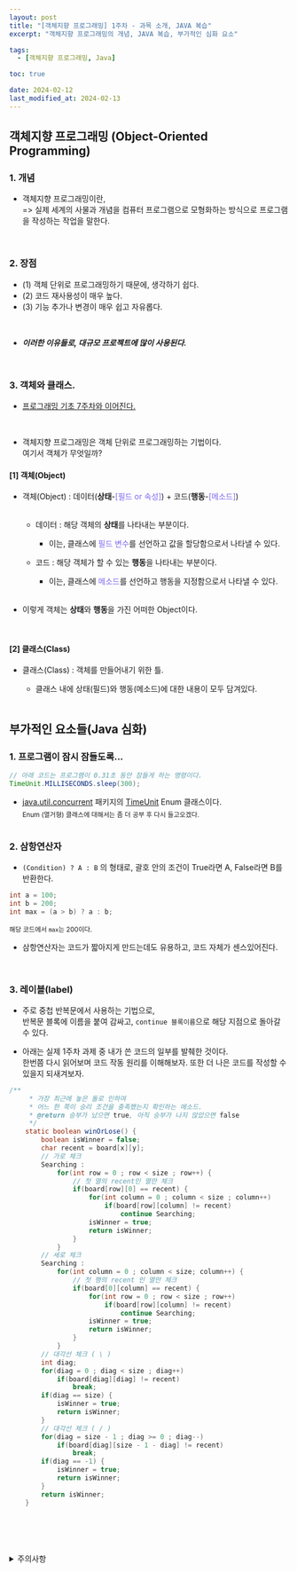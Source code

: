```yaml
---
layout: post
title: "[객체지향 프로그래밍] 1주차 - 과목 소개, JAVA 복습"
excerpt: "객체지향 프로그래밍의 개념, JAVA 복습, 부가적인 심화 요소"

tags:
  - [객체지향 프로그래밍, Java]

toc: true

date: 2024-02-12
last_modified_at: 2024-02-13
---
```

## 객체지향 프로그래밍 (Object-Oriented Programming)
### 1. 개념
- 객체지향 프로그래밍이란,  
=> 실제 세계의 사물과 개념을 컴퓨터 프로그램으로 모형화하는 방식으로 프로그램을 작성하는 작업을 말한다.  
<br>

### 2. 장점
- (1) 객체 단위로 프로그래밍하기 때문에, 생각하기 쉽다.
- (2) 코드 재사용성이 매우 높다.
- (3) 기능 추가나 변경이 매우 쉽고 자유롭다.  
<br>

- ***이러한 이유들로, 대규모 프로젝트에 많이 사용된다.***  
<br>

### 3. 객체와 클래스.
- [프로그래밍 기초 7주차와 이어진다.][def]  
<br> 

- 객체지향 프로그래밍은 객체 단위로 프로그래밍하는 기법이다.  
여기서 객체가 무엇일까?  

#### [1] 객체(Object)
- 객체(Object) : 데이터(**상태**-<span style = "color : mediumslateblue">[필드 or 속성]</span>) + 코드(**행동**-<span style = "color : mediumslateblue">[메소드]</span>)  
  <br>

  - 데이터 : 해당 객체의 **상태**를 나타내는 부분이다.
    - 이는, 클래스에 <span style = "color : mediumslateblue">필드 변수</span>를 선언하고 값을 할당함으로서 나타낼 수 있다.  

  - 코드 : 해당 객체가 할 수 있는 **행동**을 나타내는 부분이다.
    - 이는, 클래스에 <span style = "color : mediumslateblue">메소드</span>를 선언하고 행동을 지정함으로서 나타낼 수 있다.  
  <br>

- 이렇게 객체는 **상태**와 **행동**을 가진 어떠한 Object이다.  
<br>

#### [2] 클래스(Class)
- 클래스(Class) : 객체를 만들어내기 위한 틀.  

  - 클래스 내에 상태(필드)와 행동(메소드)에 대한 내용이 모두 담겨있다.  
  <br>

## 부가적인 요소들(Java 심화)
### 1. 프로그램이 잠시 잠들도록...

```java
// 아래 코드는 프로그램이 0.31초 동안 잠들게 하는 명령이다.
TimeUnit.MILLISECONDS.sleep(300); 
```

- [java.util.concurrent][def2] 패키지의 [TimeUnit][def3] Enum 클래스이다.  
  <sub> Enum (열거형) 클래스에 대해서는 좀 더 공부 후 다시 들고오겠다.  
  <br>

### 2. 삼항연산자
- `(Condition) ? A : B` 의 형태로, 괄호 안의 조건이 True라면 A, False라면 B를 반환한다.  

```java
int a = 100;
int b = 200;
int max = (a > b) ? a : b;
```

<sub> 해당 코드에서 `max`는 200이다.
- 삼항연산자는 코드가 짧아지게 만드는데도 유용하고, 코드 자체가 센스있어진다.  
<br>

### 3. 레이블(label)
- 주로 중첩 반복문에서 사용하는 기법으로,  
반복문 블록에 이름을 붙여 감싸고, `continue 블록이름`으로 해당 지점으로 돌아갈 수 있다.

- 아래는 실제 1주차 과제 중 내가 쓴 코드의 일부를 발췌한 것이다.  
한번쯤 다시 읽어보며 코드 작동 원리를 이해해보자. 또한 더 나은 코드를 작성할 수 있을지 되새겨보자.

```java
/**
	 * 가장 최근에 놓은 돌로 인하여
	 * 어느 한 쪽이 승리 조건을 충족했는지 확인하는 메소드.
	 * @return 승부가 났으면 true, 아직 승부가 나지 않았으면 false
	 */
	static boolean winOrLose() {
		boolean isWinner = false;
		char recent = board[x][y];
		// 가로 체크
		Searching :
			for(int row = 0 ; row < size ; row++) {
				// 첫 열의 recent인 열만 체크
				if(board[row][0] == recent) {
					for(int column = 0 ; column < size ; column++) 
						if(board[row][column] != recent)
							continue Searching;
					isWinner = true;
					return isWinner;
				}
			}
		// 세로 체크
		Searching :
			for(int column = 0 ; column < size; column++) {
				// 첫 행의 recent 인 열만 체크
				if(board[0][column] == recent) {
					for(int row = 0 ; row < size ; row++) 
						if(board[row][column] != recent) 
							continue Searching;
					isWinner = true;
					return isWinner;
				}
			}
		// 대각선 체크 ( \ )
		int diag;
		for(diag = 0 ; diag < size ; diag++) 
			if(board[diag][diag] != recent) 
				break;
		if(diag == size) {
			isWinner = true;
			return isWinner;
		}
		// 대각선 체크 ( / )
		for(diag = size - 1 ; diag >= 0 ; diag--) 
			if(board[diag][size - 1 - diag] != recent) 
				break;
		if(diag == -1) {
			isWinner = true;
			return isWinner;
		}
		return isWinner;
	}
```

<br>
<br>
<br>
<br>
<details>
<summary>주의사항</summary>
<div markdown="1">
이 포스팅은 강원대학교 정충교 교수님의 객체지향 프로그래밍 수업을 들으며 내용을 정리 한 것입니다.  
수업 내용에 대한 저작권은 교수님께 있으니,  
다른 곳으로의 무분별한 내용 복사를 자제해 주세요.
</div>
</details>

[def]: https://orbit3230.github.io/2022/03/16/PB_week7/
[def2]: https://download.java.net/java/GA/jdk14/docs/api/java.base/java/util/concurrent/package-summary.html
[def3]: https://download.java.net/java/GA/jdk14/docs/api/java.base/java/util/concurrent/TimeUnit.html